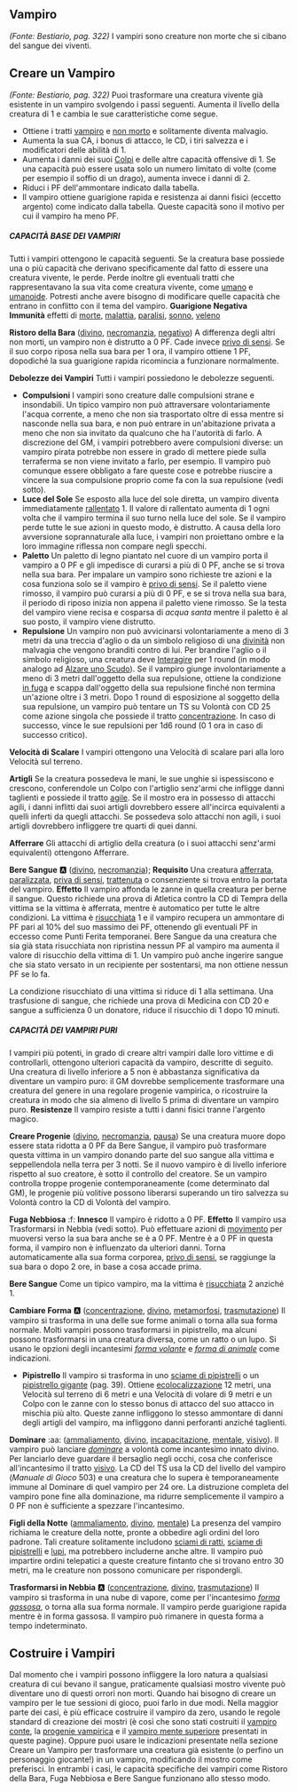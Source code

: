 ## **Vampiro**

*(Fonte: Bestiario, pag. 322)* I vampiri sono creature non morte che si cibano del sangue dei viventi.

## **Creare un Vampiro**

*(Fonte: Bestiario, pag. 322)* Puoi trasformare una creatura vivente già esistente in un vampiro svolgendo i passi seguenti. Aumenta il livello della creatura di 1 e cambia le sue caratteristiche come segue.

*   Ottiene i tratti [vampiro](/tratti/vampiro) e [non morto](/tratti/non-morto) e solitamente diventa malvagio.
*   Aumenta la sua CA, i bonus di attacco, le CD, i tiri salvezza e i modificatori delle abilità di 1.
*   Aumenta i danni dei suoi [Colpi](/azioni/colpire) e delle altre capacità offensive di 1. Se una capacità può essere usata solo un numero limitato di volte (come per esempio il soffio di un drago), aumenta invece i danni di 2.
*   Riduci i PF dell'ammontare indicato dalla tabella.
*   Il vampiro ottiene guarigione rapida e resistenza ai danni fisici (eccetto argento) come indicato dalla tabella. Queste capacità sono il motivo per cui il vampiro ha meno PF.

##### CAPACITÀ BASE DEI VAMPIRI

Tutti i vampiri ottengono le capacità seguenti. Se la creatura base possiede una o più capacità che derivano specificamente dal fatto di essere una creatura vivente, le perde. Perde inoltre gli eventuali tratti che rappresentavano la sua vita come creatura vivente, come [umano](/tratti/umano) e [umanoide](/tratti/umanoide). Potresti anche avere bisogno di modificare quelle capacità che entrano in conflitto con il tema del vampiro. **Guarigione Negativa\
Immunità** effetti di [morte](/tratti/morte), [malattia](/tratti/malattia), [paralisi](/condizioni/paralizzato), [sonno](/tratti/sonno), [veleno](/tratti/veleno)

**Ristoro della Bara** ([divino](/tratti/divino), [necromanzia](/tratti/necromanzia), [negativo](/tratti/negativo)) A differenza degli altri non morti, un vampiro non è distrutto a 0 PF. Cade invece [privo di sensi](/condizioni/privo-di-sensi). Se il suo corpo riposa nella sua bara per 1 ora, il vampiro ottiene 1 PF, dopodiché la sua guarigione rapida ricomincia a funzionare normalmente.

**Debolezze dei Vampiri** Tutti i vampiri possiedono le debolezze seguenti.

*   **Compulsioni** I vampiri sono creature dalle compulsioni strane e insondabili. Un tipico vampiro non può attraversare volontariamente l'acqua corrente, a meno che non sia trasportato oltre di essa mentre si nasconde nella sua bara, e non può entrare in un'abitazione privata a meno che non sia invitato da qualcuno che ha l'autorità di farlo. A discrezione del GM, i vampiri potrebbero avere compulsioni diverse: un vampiro pirata potrebbe non essere in grado di mettere piede sulla terraferma se non viene invitato a farlo, per esempio. Il vampiro può comunque essere obbligato a fare queste cose e potrebbe riuscire a vincere la sua compulsione proprio come fa con la sua repulsione (vedi sotto).
*   **Luce del Sole** Se esposto alla luce del sole diretta, un vampiro diventa immediatamente [rallentato](/condizioni/rallentato) 1. Il valore di rallentato aumenta di 1 ogni volta che il vampiro termina il suo turno nella luce del sole. Se il vampiro perde tutte le sue azioni in questo modo, è distrutto. A causa della loro avversione soprannaturale alla luce, i vampiri non proiettano ombre e la loro immagine riflessa non compare negli specchi.
*   **Paletto** Un paletto di legno piantato nel cuore di un vampiro porta il vampiro a 0 PF e gli impedisce di curarsi a più di 0 PF, anche se si trova nella sua bara. Per impalare un vampiro sono richieste tre azioni e la cosa funziona solo se il vampiro è [privo di sensi](/condizioni/privo-di-sensi). Se il paletto viene rimosso, il vampiro può curarsi a più di 0 PF, e se si trova nella sua bara, il periodo di riposo inizia non appena il paletto viene rimosso. Se la testa del vampiro viene recisa e cosparsa di *acqua santa* mentre il paletto è al suo posto, il vampiro viene distrutto.
*   **Repulsione** Un vampiro non può avvicinarsi volontariamente a meno di 3 metri da una treccia d'aglio o da un simbolo religioso di una [divinità](/divinità/) non malvagia che vengono branditi contro di lui. Per brandire l'aglio o il simbolo religioso, una creatura deve [Interagire](/azioni/interagire) per 1 round (in modo analogo ad [Alzare uno Scudo](/azioni/alzare-lo-scudo)). Se il vampiro giunge involontariamente a meno di 3 metri dall'oggetto della sua repulsione, ottiene la condizione [in fuga](/condizioni/in-fuga) e scappa dall'oggetto della sua repulsione finché non termina un'azione oltre i 3 metri. Dopo 1 round di esposizione al soggetto della sua repulsione, un vampiro può tentare un TS su Volontà con CD 25 come azione singola che possiede il tratto [concentrazione](/tratti/concentrazione). In caso di successo, vince le sue repulsioni per 1d6 round (0 1 ora in caso di successo critico).

**Velocità di Scalare** I vampiri ottengono una Velocità di scalare pari alla loro Velocità sul terreno.

**Artigli** Se la creatura possedeva le mani, le sue unghie si ispessiscono e crescono, conferendole un Colpo con l'artiglio senz'armi che infligge danni taglienti e possiede il tratto [agile](/tratti/agile). Se il mostro era in possesso di attacchi agili, i danni inflitti dai suoi artigli dovrebbero essere all'incirca equivalenti a quelli inferti da quegli attacchi. Se possedeva solo attacchi non agili, i suoi artigli dovrebbero infliggere tre quarti di quei danni.

**Afferrare** Gli attacchi di artiglio della creatura (o i suoi attacchi senz'armi equivalenti) ottengono Afferrare.

**Bere Sangue** :a: ([divino](/tratti/divino), [necromanzia](/tratti/necromanzia)); **Requisito** Una creatura [afferrata](/condizioni/afferrato), [paralizzata](/condizioni/paralizzato), [priva di sensi](/condizioni/privo-di-sensi), [trattenuta](/condizioni/trattenuto) o consenziente si trova entro la portata del vampiro. **Effetto** Il vampiro affonda le zanne in quella creatura per berne il sangue. Questo richiede una prova di Atletica contro la CD di Tempra della vittima se la vittima è afferrata, mentre è automatico per tutte le altre condizioni. La vittima è [risucchiata](/condizioni/risucchiato) 1 e il vampiro recupera un ammontare di PF pari al 10% del suo massimo dei PF, ottenendo gli eventuali PF in eccesso come Punti Ferita temporanei. Bere Sangue da una creatura che sia già stata risucchiata non ripristina nessun PF al vampiro ma aumenta il valore di risucchio della vittima di 1. Un vampiro può anche ingerire sangue che sia stato versato in un recipiente per sostentarsi, ma non ottiene nessun PF se lo fa.

La condizione risucchiato di una vittima si riduce di 1 alla settimana. Una trasfusione di sangue, che richiede una prova di Medicina con CD 20 e sangue a sufficienza 0 un donatore, riduce il risucchio di 1 dopo 10 minuti.

##### CAPACITÀ DEI VAMPIRI PURI

I vampiri più potenti, in grado di creare altri vampiri dalle loro vittime e di controllarli, ottengono ulteriori capacità da vampiro, descritte di seguito. Una creatura di livello inferiore a 5 non è abbastanza significativa da diventare un vampiro puro: il GM dovrebbe semplicemente trasformare una creatura del genere in una regolare progenie vampirica, o ricostruire la creatura in modo che sia almeno di livello 5 prima di diventare un vampiro puro. **Resistenze** Il vampiro resiste a tutti i danni fisici tranne l'argento magico.

**Creare Progenie** ([divino](/tratti/divino), [necromanzia](/tratti/necromanzia), [pausa](/tratti/pausa)) Se una creatura muore dopo essere stata ridotta a 0 PF da Bere Sangue, il vampiro può trasformare questa vittima in un vampiro donando parte del suo sangue alla vittima e seppellendola nella terra per 3 notti. Se il nuovo vampiro è di livello inferiore rispetto al suo creatore, è sotto il controllo del creatore. Se un vampiro controlla troppe progenie contemporaneamente (come determinato dal GM), le progenie più volitive possono liberarsi superando un tiro salvezza su Volontà contro la CD di Volontà del vampiro.

**Fuga Nebbiosa** :f: **Innesco** Il vampiro è ridotto a 0 PF. **Effetto** Il vampiro usa Trasformarsi in Nebbia (vedi sotto). Può effettuare azioni di [movimento](/tratti/movimento) per muoversi verso la sua bara anche se è a 0 PF. Mentre è a 0 PF in questa forma, il vampiro non è influenzato da ulteriori danni. Torna automaticamente alla sua forma corporea, [privo di sensi](/condizioni/privo-di-sensi), se raggiunge la sua bara o dopo 2 ore, in base a cosa accade prima.

**Bere Sangue** Come un tipico vampiro, ma la vittima è [risucchiata](/condizioni/risucchiato) 2 anziché 1.

**Cambiare Forma** :a: ([concentrazione](/tratti/concentrazione), [divino](/tratti/divino), [metamorfosi](/tratti/metamorfosi), [trasmutazione](/tratti/trasmutazione)) Il vampiro si trasforma in una delle sue forme animali o torna alla sua forma normale. Molti vampiri possono trasformarsi in pipistrello, ma alcuni possono trasformarsi in una creatura diversa, come un ratto o un lupo. Si usano le opzioni degli incantesimi *[forma volante](/incantesimi/forma-volante)* e *[forma di animale](/incantesimi/forma-di-animale)* come indicazioni.

*   **Pipistrello** Il vampiro si trasforma in uno [sciame di pipistrelli](/creature/sciame-di-pipistrelli-vampiro) o un [pipistrello gigante](/creature/pipistrello-gigante) (pag. 39). Ottiene [ecolocalizzazione](/creature/pipistrello-gigante) 12 metri, una Velocità sul terreno di 6 metri e una Velocità di volare di 9 metri e un Colpo con le zanne con lo stesso bonus di attacco del suo attacco in mischia più alto. Queste zanne infliggono lo stesso ammontare di danni degli artigli del vampiro, ma infliggono danni perforanti anziché taglienti.

**Dominare** :aa: ([ammaliamento](/tratti/ammaliamento), [divino](/tratti/divino), [incapacitazione](/tratti/incapacitazione), [mentale](/tratti/mentale), [visivo](/tratti/visivo)). Il vampiro può lanciare *[dominare](/incantesimi/dominare)* a volontà come incantesimo innato divino. Per lanciarlo deve guardare il bersaglio negli occhi, cosa che conferisce all'incantesimo il tratto [visivo](/tratti/visivo). La CD del TS usa la CD del livello del vampiro (*Manuale di Gioco* 503) e una creatura che lo supera è temporaneamente immune al Dominare di quel vampiro per 24 ore. La distruzione completa del vampiro pone fine alla dominazione, ma ridurre semplicemente il vampiro a 0 PF non è sufficiente a spezzare l'incantesimo.

**Figli della Notte** ([ammaliamento](/tratti/ammaliamento), [divino](/tratti/divino), [mentale](/tratti/mentale)) La presenza del vampiro richiama le creature della notte, pronte a obbedire agli ordini del loro padrone. Tali creature solitamente includono [sciami di ratti](/creature/sciame-di-ratti), [sciame di pipistrelli](/creature/sciame-di-pipistrelli-vampiro) e [lupi](/creature/lupo), ma potrebbero includerne anche altre. Il vampiro può impartire ordini telepatici a queste creature fintanto che si trovano entro 30 metri, ma le creature non possono comunicare per rispondergli.

**Trasformarsi in Nebbia** :a: ([concentrazione](/tratti/concentrazione), [divino](/tratti/divino), [trasmutazione](/tratti/trasmutazione)) Il vampiro si trasforma in una nube di vapore, come per l'incantesimo *[forma gassosa](/incantesimi/forma-gassosa)*, o torna alla sua forma normale. Il vampiro perde guarigione rapida mentre è in forma gassosa. Il vampiro può rimanere in questa forma a tempo indeterminato.

## **Costruire i Vampiri**

Dal momento che i vampiri possono infliggere la loro natura a qualsiasi creatura di cui bevano il sangue, praticamente qualsiasi mostro vivente può diventare uno di questi orrori non morti. Quando hai bisogno di creare un vampiro per le tue sessioni di gioco, puoi farlo in due modi. Nella maggior parte dei casi, è più efficace costruire il vampiro da zero, usando le regole standard di creazione dei mostri (è così che sono stati costruiti il [vampiro conte](/creature/vampiro-conte), la [progenie vampirica](/creature/progenie-vampirica-canaglia) e il [vampiro mente superiore](/creature/vampiro-mente-superiore) presentati in queste pagine). Oppure puoi usare le indicazioni presentate nella sezione Creare un Vampiro per trasformare una creatura già esistente (o perfino un personaggio giocante!) in un vampiro, modificando il mostro come preferisci. ln entrambi i casi, le capacità specifiche dei vampiri come Ristoro della Bara, Fuga Nebbiosa e Bere Sangue funzionano allo stesso modo.
